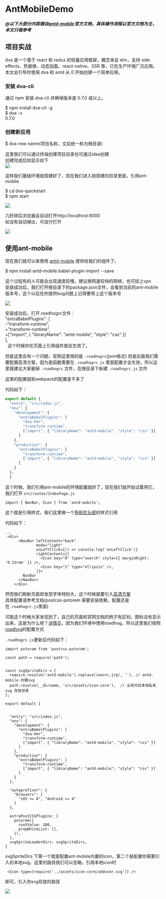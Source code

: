 # AntMobileDemo
##### @以下大部分内容摘自[antd-mobile](https://mobile.ant.design/index-cn)官方文档，具体操作流程以官方文档为主，本文只做参考

## 项目实战
dva 是一个基于 react 和 redux 的轻量应用框架，概念来自 elm，支持 side effects、热替换、动态加载、react-native、SSR 等，已在生产环境广泛应用。
本文会引导你使用 dva 和 antd 从 0 开始创建一个简单应用。

### 安装 dva-cli
通过 npm 安装 dva-cli 并确保版本是 0.7.0 或以上。

$ npm install dva-cli -g<br>
$ dva -v<br>
0.7.0<br>

### 创建新应用
$ dva new name(项目名称，文后统一称为根目录)<br>

这里我们可以通过终端创建项目目录也可通过idea创建<br>
创建完成后如显示如下<br>
![](https://github.com/SynChron1zed/AntMobileDemo/raw/master/ReadmeImg/QQ1.png)

这样我们基础环境就搭建好了，现在我们进入刚搭建的目录里面，引用ant-mobile<br>

$ cd dva-quickstart<br>
$ npm start<br>

![](https://github.com/SynChron1zed/AntMobileDemo/raw/master/ReadmeImg/QQ2.png)

几秒钟后浏览器会自动打开http://localhost:8000<br>
如没有自动弹出，可自行打开<br>

![](https://github.com/SynChron1zed/AntMobileDemo/raw/master/ReadmeImg/QQ3.png)

## 使用ant-mobile
现在我们就可以来使用 [antd-mobile](https://mobile.ant.design/index-cn) 提供给我们的组件了。<br>

$ npm install antd-mobile babel-plugin-import --save<br>

这个过程有的人可能会出现速度较慢，建议换网速较快的网络，也可挂上vpn<br>
安装成功后，我们打开根目录下的package.json文件，会看到当前的ant-mobile版本号，这个以后在你提供bug问题上记得要带上这个版本号<br>

![](https://github.com/SynChron1zed/AntMobileDemo/raw/master/ReadmeImg/QQ4.png)

安装成功后，打开.roadhogrc文件：<br>
 "extraBabelPlugins": [<br>
 -"transform-runtime",<br>
 +"transform-runtime",<br>
 +["import", { "libraryName": "antd-mobile", "style": "css" }]<br>
  ],<br>
  
这个时候你在页面上引用组件就会生效了。<br>

但是这里会有一个问题，官网这里用的是 `.roadhogrc`(json格式) 但是后面我们需要配置高清方案，因为是函数需要在 `.roadhogrc.js` 里面配置才会生效，所以这里我建议大家删掉 `.roadhogrc` 文件，在根目录下新建 `.roadhogrc.js` 文件<br>

这里的配置就和webpack的配置差不多了<br>

代码如下：<br>

``` javascript
export default {
  "entry": "src/index.js",
  "env": {
    "development": {
      "extraBabelPlugins": [
        "dva-hmr",
        "transform-runtime",
        ["import", { "libraryName": "antd-mobile", "style": "css" }]
      ]
    },
    "production": {
      "extraBabelPlugins": [
        "transform-runtime",
        ["import", { "libraryName": "antd-mobile", "style": "css" }]
      ]
    }
  },
  }
 ```
这个时候，我们引用ant-mobile的环境配置就好了，现在我们就开始试着用它，我们打开 `src/routes/IndexPage.js`<br>

```
import { NavBar, Icon } from 'antd-mobile';
```
这个就是引用样式，我们这里做一个[导航栏头部](https://mobile.ant.design/components/nav-bar-cn/)的样式引用<br>

代码如下：<br>

```
...
 <div>
      <NavBar leftContent="back"
              mode="light"
              onLeftClick={() => console.log('onLeftClick')}
              rightContent={[
                <Icon key="0" type="search" style={{ marginRight: '0.32rem' }} />,
                <Icon key="1" type="ellipsis" />,
              ]}>
        NavBar
      </NavBar>
    </div>
 ```
然而我们刷新页面却发现字体特别大，这个时候就要引入[高清方案](https://github.com/ant-design/ant-design-mobile/wiki)<br>
具体配置请参考文档(postcss-pxtorem 需要安装依赖，配置还是在`.roadhogrc.js`里面)<br>

可能这个时候大家发现到了，自己的页面和官网文档的例子有区别，图标没有显示出来，这是为什么呢？[详情见](https://mobile.ant.design/components/icon-cn/)，因为我们环境中使用roadhog，所以这里我们按照[roadhog](https://github.com/sorrycc/roadhog)的配置方式<br>

`.roadhogrc.js`更新后代码如下：

```
import pxtorem from 'postcss-pxtorem';

const path = require('path');


const svgSpriteDirs = [
  require.resolve('antd-mobile').replace(/warn\.js$/, ''), // antd-mobile 内置svg 
  path.resolve(__dirname, 'src/assets/icon-core'),  // 业务代码本地私有 svg 存放目录
];

export default {


  "entry": "src/index.js",
  "env": {
    "development": {
      "extraBabelPlugins": [
        "dva-hmr",
        "transform-runtime",
        ["import", { "libraryName": "antd-mobile", "style": "css" }]
      ]
    },
    "production": {
      "extraBabelPlugins": [
        "transform-runtime",
        ["import", { "libraryName": "antd-mobile", "style": "css" }]
      ]
    }
  },

  "autoprefixer": {
    "browsers": [
      "iOS >= 8", "Android >= 4"
    ]
  },

  extraPostCSSPlugins: [
    pxtorem({
      rootValue: 100,
      propWhiteList: [],
    }),
  ],
  svgSpriteLoaderDirs: svgSpriteDirs,
}

```
 svgSpriteDirs 下第一个就是配置ant-mobile内置的icon，第二个是配置你需要引入的本地svg，这里的路径我们可以忽略，引用本地icon时
 
```
 <Icon type={require('../assets/icon-core/adduser.svg')} />
```
即可，引入你svg存放的路径
 
 ![](https://github.com/SynChron1zed/AntMobileDemo/raw/master/ReadmeImg/QQ5.png)


